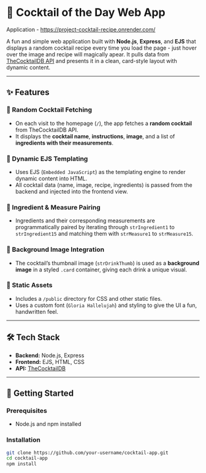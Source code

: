 # 🍹 Cocktail of the Day Web App

Application - https://project-cocktail-recipe.onrender.com/

A fun and simple web application built with **Node.js**, **Express**, and **EJS** that displays a random cocktail recipe every time you load the page - just hover over the image and recipe will magically apear. It pulls data from [TheCocktailDB API](https://www.thecocktaildb.com/) and presents it in a clean, card-style layout with dynamic content.

---

## ✨ Features

### 🔁 Random Cocktail Fetching
- On each visit to the homepage (`/`), the app fetches a **random cocktail** from TheCocktailDB API.
- It displays the **cocktail name**, **instructions**, **image**, and a list of **ingredients with their measurements**.

### 🎨 Dynamic EJS Templating
- Uses EJS (`Embedded JavaScript`) as the templating engine to render dynamic content into HTML.
- All cocktail data (name, image, recipe, ingredients) is passed from the backend and injected into the frontend view.

### 🧪 Ingredient & Measure Pairing
- Ingredients and their corresponding measurements are programmatically paired by iterating through `strIngredient1` to `strIngredient15` and matching them with `strMeasure1` to `strMeasure15`.

### 📸 Background Image Integration
- The cocktail’s thumbnail image (`strDrinkThumb`) is used as a **background image** in a styled `.card` container, giving each drink a unique visual.

### 📁 Static Assets
- Includes a `/public` directory for CSS and other static files.
- Uses a custom font (`Gloria Hallelujah`) and styling to give the UI a fun, handwritten feel.

---

## 🛠 Tech Stack

- **Backend:** Node.js, Express
- **Frontend:** EJS, HTML, CSS
- **API:** [TheCocktailDB](https://www.thecocktaildb.com/api.php)

---

## 🚀 Getting Started

### Prerequisites
- Node.js and npm installed

### Installation

```bash
git clone https://github.com/your-username/cocktail-app.git
cd cocktail-app
npm install
